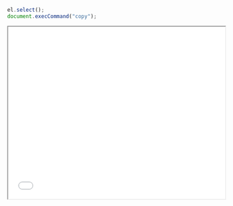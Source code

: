 ```ts
el.select();
document.execCommand("copy");
```

<iframe src="./root/javascript/copy_to_clipboard_demo.html" width="100%" height="400"></iframe>
